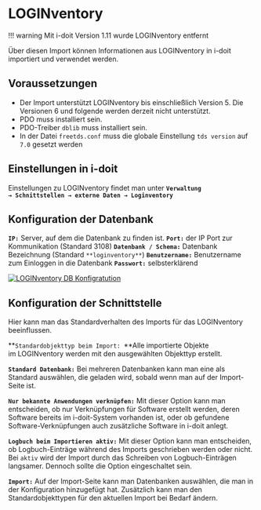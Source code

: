 # LOGINventory

!!! warning
    Mit i-doit Version 1.11 wurde LOGINventory entfernt

Über diesen Import können Informationen aus LOGINventory in i-doit importiert und verwendet werden.

## Voraussetzungen

*   Der Import unterstützt LOGINventory bis einschließlich Version 5. Die Versionen 6 und folgende werden derzeit nicht unterstützt.
*   PDO muss installiert sein.
*   PDO-Treiber `dblib` muss installiert sein.
*   In der Datei `freetds.conf` muss die globale Einstellung `tds version` auf `7.0` gesetzt werden

## Einstellungen in i-doit

Einstellungen zu LOGINventory findet man unter **`Verwaltung → Schnittstellen → externe Daten → Loginventory`**

## Konfiguration der Datenbank

**`IP:`** Server, auf dem die Datenbank zu finden ist.
**`Port:`** der IP Port zur Kommunikation (Standard 3108)
**`Datenbank / Schema:`** Datenbank Bezeichnung (Standard `**loginventory**`)
**`Benutzername:`** Benutzername zum Einloggen in die Datenbank
**`Passwort:`** selbsterklärend

[![LOGINventory DB Konfigratution](../assets/images/de/daten-konsolidieren/loginventory/logindb.jpg)](../assets/images/de/daten-konsolidieren/loginventory/logindb.jpg)

## Konfiguration der Schnittstelle

Hier kann man das Standardverhalten des Imports für das LOGINventory beeinflussen.

**`Standardobjekttyp beim Import: `**Alle importierte Objekte im LOGINventory werden mit den ausgewählten Objekttyp erstellt.

**`Standard Datenbank:`** Bei mehreren Datenbanken kann man eine als Standard auswählen, die geladen wird, sobald wenn man auf der Import-Seite ist.

**`Nur bekannte Anwendungen verknüpfen:`** Mit dieser Option kann man entscheiden, ob nur Verknüpfungen für Software erstellt werden, deren Software bereits im i-doit-System vorhanden ist, oder ob gefundene Software-Verknüpfungen auch zusätzliche Software in i-doit anlegt.

**`Logbuch beim Importieren aktiv:`** Mit dieser Option kann man entscheiden, ob Logbuch-Einträge während des Imports geschrieben werden oder nicht. Bei `aktiv` wird der Import durch das Schreiben von Logbuch-Einträgen langsamer. Dennoch sollte die Option eingeschaltet sein.

**`Import:`** Auf der Import-Seite kann man Datenbanken auswählen, die man in der Konfiguration hinzugefügt hat. Zusätzlich kann man den Standardobjekttypen für den aktuellen Import bei Bedarf ändern.